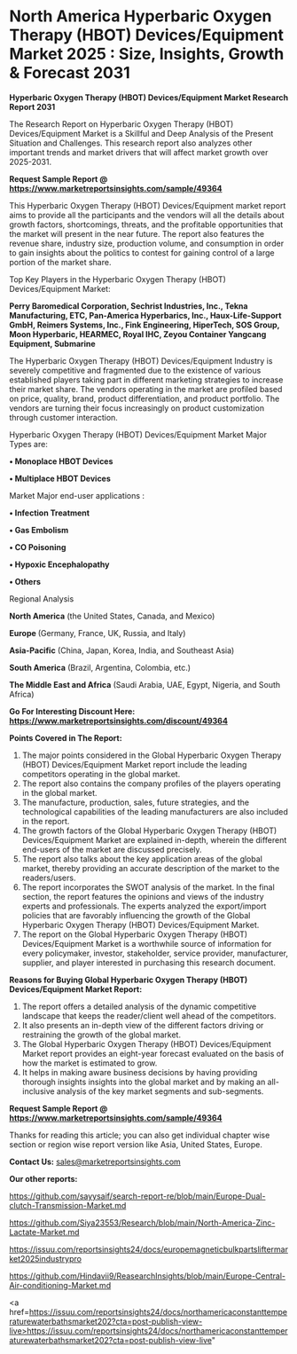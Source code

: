 # North America Hyperbaric Oxygen Therapy (HBOT) Devices/Equipment Market 2025 : Size, Insights, Growth & Forecast 2031

<strong>Hyperbaric Oxygen Therapy (HBOT) Devices/Equipment Market Research Report 2031</strong>

The Research Report on Hyperbaric Oxygen Therapy (HBOT) Devices/Equipment Market is a Skillful and Deep Analysis of the Present Situation and Challenges. This research report also analyzes other important trends and market drivers that will affect market growth over 2025-2031.

<strong>Request Sample Report @ <a href=https://www.marketreportsinsights.com/sample/49364>https://www.marketreportsinsights.com/sample/49364</a></strong>

This Hyperbaric Oxygen Therapy (HBOT) Devices/Equipment market report aims to provide all the participants and the vendors will all the details about growth factors, shortcomings, threats, and the profitable opportunities that the market will present in the near future. The report also features the revenue share, industry size, production volume, and consumption in order to gain insights about the politics to contest for gaining control of a large portion of the market share.

Top Key Players in the Hyperbaric Oxygen Therapy (HBOT) Devices/Equipment Market:

<strong>Perry Baromedical Corporation, Sechrist Industries, Inc., Tekna Manufacturing, ETC, Pan-America Hyperbarics, Inc., Haux-Life-Support GmbH, Reimers Systems, Inc., Fink Engineering, HiperTech, SOS Group, Moon Hyperbaric, HEARMEC, Royal IHC, Zeyou Container Yangcang Equipment, Submarine</strong>

The Hyperbaric Oxygen Therapy (HBOT) Devices/Equipment Industry is severely competitive and fragmented due to the existence of various established players taking part in different marketing strategies to increase their market share. The vendors operating in the market are profiled based on price, quality, brand, product differentiation, and product portfolio. The vendors are turning their focus increasingly on product customization through customer interaction.

Hyperbaric Oxygen Therapy (HBOT) Devices/Equipment Market Major Types are:

<strong>•  Monoplace HBOT Devices

•  Multiplace HBOT Devices</strong>

Market Major end-user applications :

<strong>•  Infection Treatment

•  Gas Embolism

•  CO Poisoning

•  Hypoxic Encephalopathy

•  Others</strong>

Regional Analysis

</u><strong><b>North America</b></strong> (the United States, Canada, and Mexico)

<strong><b>Europe </b></strong>(Germany, France, UK, Russia, and Italy)

<strong><b>Asia-Pacific</b></strong> (China, Japan, Korea, India, and Southeast Asia)

<strong><b>South America</b></strong> (Brazil, Argentina, Colombia, etc.)

<strong><b>The Middle East and Africa</b></strong> (Saudi Arabia, UAE, Egypt, Nigeria, and South Africa)

<strong>Go For Interesting Discount Here: <a href=https://www.marketreportsinsights.com/discount/49364>https://www.marketreportsinsights.com/discount/49364</a></strong>

<strong>Points Covered in The Report:</strong>
<ol>
  <li>The major points considered in the Global Hyperbaric Oxygen Therapy (HBOT) Devices/Equipment Market report include the leading competitors operating in the global market.</li>
  <li>The report also contains the company profiles of the players operating in the global market.</li>
  <li>The manufacture, production, sales, future strategies, and the technological capabilities of the leading manufacturers are also included in the report.</li>
  <li>The growth factors of the Global Hyperbaric Oxygen Therapy (HBOT) Devices/Equipment Market are explained in-depth, wherein the different end-users of the market are discussed precisely.</li>
  <li>The report also talks about the key application areas of the global market, thereby providing an accurate description of the market to the readers/users.</li>
  <li>The report incorporates the SWOT analysis of the market. In the final section, the report features the opinions and views of the industry experts and professionals. The experts analyzed the export/import policies that are favorably influencing the growth of the Global Hyperbaric Oxygen Therapy (HBOT) Devices/Equipment Market.</li>
  <li>The report on the Global Hyperbaric Oxygen Therapy (HBOT) Devices/Equipment Market is a worthwhile source of information for every policymaker, investor, stakeholder, service provider, manufacturer, supplier, and player interested in purchasing this research document.</li>
</ol>
<strong>Reasons for Buying Global Hyperbaric Oxygen Therapy (HBOT) Devices/Equipment Market Report:</strong>

<ol>
  <li>The report offers a detailed analysis of the dynamic competitive landscape that keeps the reader/client well ahead of the competitors.</li>
  <li>It also presents an in-depth view of the different factors driving or restraining the growth of the global market.</li>
  <li>The Global Hyperbaric Oxygen Therapy (HBOT) Devices/Equipment Market report provides an eight-year forecast evaluated on the basis of how the market is estimated to grow.</li>
  <li>It helps in making aware business decisions by having providing thorough insights insights into the global market and by making an all-inclusive analysis of the key market segments and sub-segments.</li>
</ol>
<strong>Request Sample Report @ <a href=https://www.marketreportsinsights.com/sample/49364>https://www.marketreportsinsights.com/sample/49364</a></strong>


Thanks for reading this article; you can also get individual chapter wise section or region wise report version like Asia, United States, Europe.

<strong>Contact Us:</strong>
sales@marketreportsinsights.com

<strong>Our other reports:</strong>

<a href=https://github.com/sayysaif/search-report-re/blob/main/Europe-Dual-clutch-Transmission-Market.md>https://github.com/sayysaif/search-report-re/blob/main/Europe-Dual-clutch-Transmission-Market.md</a>

<a href=https://github.com/Siya23553/Research/blob/main/North-America-Zinc-Lactate-Market.md>https://github.com/Siya23553/Research/blob/main/North-America-Zinc-Lactate-Market.md</a>

<a href=https://issuu.com/reportsinsights24/docs/europemagneticbulkpartsliftermarket2025industrypro>https://issuu.com/reportsinsights24/docs/europemagneticbulkpartsliftermarket2025industrypro</a>

<a href=https://github.com/Hindavii9/ReasearchInsights/blob/main/Europe-Central-Air-conditioning-Market.md>https://github.com/Hindavii9/ReasearchInsights/blob/main/Europe-Central-Air-conditioning-Market.md</a>

<a href=https://issuu.com/reportsinsights24/docs/northamericaconstanttemperaturewaterbathsmarket202?cta=post-publish-view-live>https://issuu.com/reportsinsights24/docs/northamericaconstanttemperaturewaterbathsmarket202?cta=post-publish-view-live</a>"
